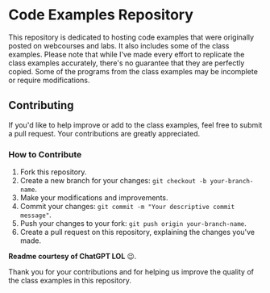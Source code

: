 # Code Examples Repository

This repository is dedicated to hosting code examples that were originally posted on webcourses and labs. It also includes some of the class examples. Please note that while I've made every effort to replicate the class examples accurately, there's no guarantee that they are perfectly copied. Some of the programs from the class examples may be incomplete or require modifications.

## Contributing

If you'd like to help improve or add to the class examples, feel free to submit a pull request. Your contributions are greatly appreciated.

### How to Contribute

1. Fork this repository.
2. Create a new branch for your changes: `git checkout -b your-branch-name`.
3. Make your modifications and improvements.
4. Commit your changes: `git commit -m "Your descriptive commit message"`.
5. Push your changes to your fork: `git push origin your-branch-name`.
6. Create a pull request on this repository, explaining the changes you've made.

**Readme courtesy of ChatGPT LOL** 😉.

Thank you for your contributions and for helping us improve the quality of the class examples in this repository.